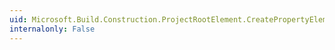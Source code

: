 ```yaml
---
uid: Microsoft.Build.Construction.ProjectRootElement.CreatePropertyElement(System.String)
internalonly: False
---
```


